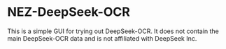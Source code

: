 # NEZ-DeepSeek-OCR
This is a simple GUI for trying out DeepSeek-OCR. It does not contain the main DeepSeek-OCR data and is not affiliated with DeepSeek Inc.
